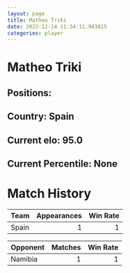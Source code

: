 ```yaml
---  
layout: page  
title: Matheo Triki  
date: 2022-12-14 11:34:11.943415  
categories: player  
---
```

# Matheo Triki

## Positions: 

## Country: Spain

## Current elo: 95.0

## Current Percentile: None

# Match History


| Team   |   Appearances |   Win Rate |
|:-------|--------------:|-----------:|
| Spain  |             1 |          1 |

| Opponent   |   Matches |   Win Rate |
|:-----------|----------:|-----------:|
| Namibia    |         1 |          1 |